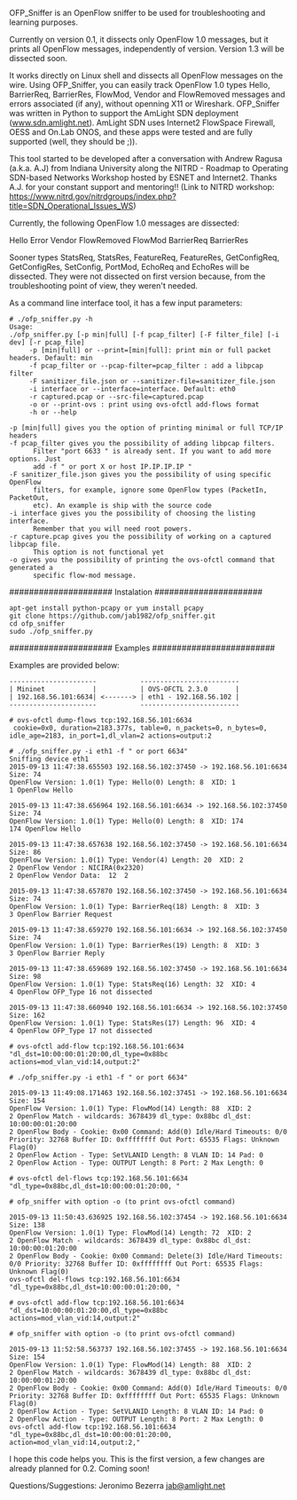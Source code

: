 OFP_Sniffer is an OpenFlow sniffer to be used for troubleshooting and 
learning purposes.

Currently on version 0.1, it dissects only OpenFlow 1.0 messages, but it 
prints all OpenFlow messages, independently of version. Version 1.3 will 
be dissected soon. 

It works directly on Linux shell and dissects all OpenFlow messages on the 
wire. Using OFP_Sniffer, you can easily track OpenFlow 1.0 types Hello, 
BarrierReq, BarrierRes, FlowMod, Vendor and FlowRemoved messages and errors 
associated (if any), without openning X11 or Wireshark. OFP_Sniffer was 
written in Python to support the AmLight SDN deployment (www.sdn.amlight.net).
AmLight SDN uses Internet2 FlowSpace Firewall, OESS and On.Lab ONOS, and these 
apps were tested and are fully supported (well, they should be ;)).

This tool started to be developed after a conversation with Andrew Ragusa
(a.k.a. A.J) from Indiana University along the NITRD - Roadmap to Operating 
SDN-based Networks Workshop hosted by ESNET and Internet2. Thanks A.J. for your
constant support and mentoring!! (Link to NITRD workshop: https://www.nitrd.gov/nitrdgroups/index.php?title=SDN_Operational_Issues_WS)

Currently, the following OpenFlow 1.0 messages are dissected:

  Hello 
  Error
  Vendor
  FlowRemoved
  FlowMod
  BarrierReq
  BarrierRes

Sooner types StatsReq, StatsRes, FeatureReq, FeatureRes, GetConfigReq, 
GetConfigRes, SetConfig, PortMod, EchoReq and EchoRes will be dissected. They
were not dissected on first version because, from the troubleshooting point of
view, they weren't needed.

As a command line interface tool, it has a few input parameters:
```
# ./ofp_sniffer.py -h
Usage: 
./ofp_sniffer.py [-p min|full] [-f pcap_filter] [-F filter_file] [-i dev] [-r pcap_file] 
     -p [min|full] or --print=[min|full]: print min or full packet headers. Default: min
     -f pcap_filter or --pcap-filter=pcap_filter : add a libpcap filter
     -F sanitizer_file.json or --sanitizer-file=sanitizer_file.json
     -i interface or --interface=interface. Default: eth0
     -r captured.pcap or --src-file=captured.pcap
     -o or --print-ovs : print using ovs-ofctl add-flows format
     -h or --help

-p [min|full] gives you the option of printing minimal or full TCP/IP headers
-f pcap_filter gives you the possibility of adding libpcap filters. 
      Filter "port 6633 " is already sent. If you want to add more options. Just
      add -f " or port X or host IP.IP.IP.IP "
-F sanitizer_file.json gives you the possibility of using specific OpenFlow 
      filters, for example, ignore some OpenFlow types (PacketIn, PacketOut, 
      etc). An example is ship with the source code
-i interface gives you the possibility of choosing the listing interface. 
      Remember that you will need root powers.
-r capture.pcap gives you the possibility of working on a captured libpcap file.
      This option is not functional yet
-o gives you the possibility of printing the ovs-ofctl command that generated a
      specific flow-mod message.
```
##################### Instalation ######################
```
apt-get install python-pcapy or yum install pcapy
git clone https://github.com/jab1982/ofp_sniffer.git
cd ofp_sniffer
sudo ./ofp_sniffer.py
```
##################### Examples #########################

Examples are provided below:
```
----------------------           -------------------------
| Mininet            |           | OVS-OFCTL 2.3.0       |
| 192.168.56.101:6634| <-------> | eth1 - 192.168.56.102 |
----------------------           -------------------------

# ovs-ofctl dump-flows tcp:192.168.56.101:6634
 cookie=0x0, duration=2183.377s, table=0, n_packets=0, n_bytes=0, idle_age=2183, in_port=1,dl_vlan=2 actions=output:2

# ./ofp_sniffer.py -i eth1 -f " or port 6634"
Sniffing device eth1
2015-09-13 11:47:38.655503 192.168.56.102:37450 -> 192.168.56.101:6634 Size: 74
OpenFlow Version: 1.0(1) Type: Hello(0) Length: 8  XID: 1
1 OpenFlow Hello

2015-09-13 11:47:38.656964 192.168.56.101:6634 -> 192.168.56.102:37450 Size: 74
OpenFlow Version: 1.0(1) Type: Hello(0) Length: 8  XID: 174
174 OpenFlow Hello

2015-09-13 11:47:38.657638 192.168.56.102:37450 -> 192.168.56.101:6634 Size: 86
OpenFlow Version: 1.0(1) Type: Vendor(4) Length: 20  XID: 2
2 OpenFlow Vendor : NICIRA(0x2320)
2 OpenFlow Vendor Data:  12  2 

2015-09-13 11:47:38.657870 192.168.56.102:37450 -> 192.168.56.101:6634 Size: 74
OpenFlow Version: 1.0(1) Type: BarrierReq(18) Length: 8  XID: 3
3 OpenFlow Barrier Request

2015-09-13 11:47:38.659270 192.168.56.101:6634 -> 192.168.56.102:37450 Size: 74
OpenFlow Version: 1.0(1) Type: BarrierRes(19) Length: 8  XID: 3
3 OpenFlow Barrier Reply

2015-09-13 11:47:38.659689 192.168.56.102:37450 -> 192.168.56.101:6634 Size: 98
OpenFlow Version: 1.0(1) Type: StatsReq(16) Length: 32  XID: 4
4 OpenFlow OFP_Type 16 not dissected 

2015-09-13 11:47:38.660940 192.168.56.101:6634 -> 192.168.56.102:37450 Size: 162
OpenFlow Version: 1.0(1) Type: StatsRes(17) Length: 96  XID: 4
4 OpenFlow OFP_Type 17 not dissected 
```
```
# ovs-ofctl add-flow tcp:192.168.56.101:6634 "dl_dst=10:00:00:01:20:00,dl_type=0x88bc actions=mod_vlan_vid:14,output:2"

# ./ofp_sniffer.py -i eth1 -f " or port 6634"

2015-09-13 11:49:08.171463 192.168.56.102:37451 -> 192.168.56.101:6634 Size: 154
OpenFlow Version: 1.0(1) Type: FlowMod(14) Length: 88  XID: 2
2 OpenFlow Match - wildcards: 3678439 dl_type: 0x88bc dl_dst: 10:00:00:01:20:00
2 OpenFlow Body - Cookie: 0x00 Command: Add(0) Idle/Hard Timeouts: 0/0 Priority: 32768 Buffer ID: 0xffffffff Out Port: 65535 Flags: Unknown Flag(0)
2 OpenFlow Action - Type: SetVLANID Length: 8 VLAN ID: 14 Pad: 0
2 OpenFlow Action - Type: OUTPUT Length: 8 Port: 2 Max Length: 0

# ovs-ofctl del-flows tcp:192.168.56.101:6634 "dl_type=0x88bc,dl_dst=10:00:00:01:20:00, "

# ofp_sniffer with option -o (to print ovs-ofctl command)

2015-09-13 11:50:43.636925 192.168.56.102:37454 -> 192.168.56.101:6634 Size: 138
OpenFlow Version: 1.0(1) Type: FlowMod(14) Length: 72  XID: 2
2 OpenFlow Match - wildcards: 3678439 dl_type: 0x88bc dl_dst: 10:00:00:01:20:00
2 OpenFlow Body - Cookie: 0x00 Command: Delete(3) Idle/Hard Timeouts: 0/0 Priority: 32768 Buffer ID: 0xffffffff Out Port: 65535 Flags: Unknown Flag(0)
ovs-ofctl del-flows tcp:192.168.56.101:6634 "dl_type=0x88bc,dl_dst=10:00:00:01:20:00, "

# ovs-ofctl add-flow tcp:192.168.56.101:6634 "dl_dst=10:00:00:01:20:00,dl_type=0x88bc actions=mod_vlan_vid:14,output:2"

# ofp_sniffer with option -o (to print ovs-ofctl command)

2015-09-13 11:52:58.563737 192.168.56.102:37455 -> 192.168.56.101:6634 Size: 154
OpenFlow Version: 1.0(1) Type: FlowMod(14) Length: 88  XID: 2
2 OpenFlow Match - wildcards: 3678439 dl_type: 0x88bc dl_dst: 10:00:00:01:20:00
2 OpenFlow Body - Cookie: 0x00 Command: Add(0) Idle/Hard Timeouts: 0/0 Priority: 32768 Buffer ID: 0xffffffff Out Port: 65535 Flags: Unknown Flag(0)
2 OpenFlow Action - Type: SetVLANID Length: 8 VLAN ID: 14 Pad: 0
2 OpenFlow Action - Type: OUTPUT Length: 8 Port: 2 Max Length: 0
ovs-ofctl add-flow tcp:192.168.56.101:6634 "dl_type=0x88bc,dl_dst=10:00:00:01:20:00, action=mod_vlan_vid:14,output:2,"
```

I hope this code helps you. This is the first version, a few changes are already planned for 0.2. Coming soon!

Questions/Suggestions: Jeronimo Bezerra <jab@amlight.net>

